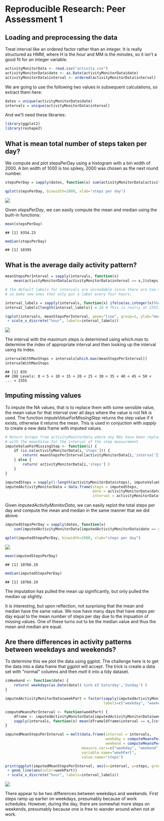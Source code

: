 # Reproducible Research: Peer Assessment 1


## Loading and preprocessing the data

Treat interval like an ordered factor rather than an integer. It is really structured as HMM, where H is the hour and MM is the
minutes, so it isn't a good fit for an integer variable.


```r
activityMonitorData <- read.csv("activity.csv")
activityMonitorData$date <- as.Date(activityMonitorData$date)
activityMonitorData$interval <- ordered(activityMonitorData$interval)
```

We are going to use the following two values in subsequent calculations, so extract them here:


```r
dates = unique(activityMonitorData$date)
intervals = unique(activityMonitorData$interval)
```

And we'll need these libraries:


```r
library(ggplot2)
library(reshape2)
```

## What is mean total number of steps taken per day?

We compute and plot stepsPerDay using a histogram with a bin width of 2000. A bin width of 1000 is too spikey, 2000 was 
chosen as the next round number. 



```r
stepsPerDay = sapply(dates, function(x) sum(activityMonitorData[activityMonitorData$date == x,]$steps, na.rm=TRUE))

qplot(stepsPerDay, binwidth=2000, xlab="steps per day")
```

![](PA1_template_files/figure-html/unnamed-chunk-4-1.png) 

Given  *stepsPerDay*, we can easily compute the mean and median using the built-in functions:


```r
mean(stepsPerDay)
```

```
## [1] 9354.23
```


```r
median(stepsPerDay)
```

```
## [1] 10395
```


## What is the average daily activity pattern?



```r
meanStepsPerInterval = sapply(intervals, function(x) 
    mean(activityMonitorData[activityMonitorData$interval == x,]$steps, na.rm=TRUE))

# the default labels for intervals are unreadable since there are too many in too small a space,
# so make new ones that only put a label every four hours:

interval_labels = sapply(intervals, function(x) ifelse(as.integer(x)%%48==1, (as.integer(x)-1)/12, ""))
interval_labels[length(interval_labels)] = 24 # This is really at 2355, but it makes things look better

(qplot(intervals, meanStepsPerInterval, geom="line", group=1, ylab="mean steps per interval")  
 + scale_x_discrete("hour", labels=interval_labels))
```

![](PA1_template_files/figure-html/unnamed-chunk-7-1.png) 

The interval with the maximum steps is determined using *which.max* to determine the 
index of appropriate interval and then looking up the interval using its index.


```r
intervalWithMaxSteps = intervals[which.max(meanStepsPerInterval)]
intervalWithMaxSteps
```

```
## [1] 835
## 288 Levels: 0 < 5 < 10 < 15 < 20 < 25 < 30 < 35 < 40 < 45 < 50 < ... < 2355
```


## Imputing missing values

To impute the NA values, that is to replace them with some sensible value, the mean value for that interval over all 
days where the value is not NA is used. The function *imputeValueForMissingStep* returns the step value if it exists, 
otherwise it returns the mean.  This is used in conjuction with *sapply* to create a new data frame with imputed values.


```r
# Return $steps from activityMonitorData where any NAs have been replaced
# with the meanValue for the interval of the step measurement
imputeValueForMissingStep <- function(i) {
    if (is.na(activityMonitorData[i,'steps'])) {
        return( meanStepsPerInterval[activityMonitorData[i,'interval']] )
    } else {
        return( activityMonitorData[i,'steps'] )
    }
}

imputedSteps = sapply(1:length(activityMonitorData$steps), imputeValueForMissingStep)
imputedActivityMonitorData = data.frame(steps = imputedSteps, 
                                        date = activityMonitorData$date, 
                                        interval = activityMonitorData$interval)
```

Given *imputedActivityMonitorData*, we can easily replot the total steps per day and compute the mean and median in the same manner
that we did above.



```r
imputedStepsPerDay = sapply(dates, function(x) 
    sum(imputedActivityMonitorData[imputedActivityMonitorData$date == x,]$steps, na.rm=TRUE))

qplot(imputedStepsPerDay, binwidth=2000, xlab="steps per day")
```

![](PA1_template_files/figure-html/unnamed-chunk-10-1.png) 


```r
mean(imputedStepsPerDay)
```

```
## [1] 10766.19
```


```r
median(imputedStepsPerDay)
```

```
## [1] 10766.19
```

The imputation has pulled the mean up significantly, but only pulled the median up slightly. 

It is interesting, but upon reflection, not surprising that the mean and median  have the same value. We now have 
many days that have steps per day equal to the mean number of steps per day due to the impuation of missing values. 
One of these turns out to be the median value and thus the mean and median are equal. 

## Are there differences in activity patterns between weekdays and weekends?

To determine this we plot the data using ggplot. The challenge here is to get the data into a data frame that ggplot will accept. 
The trick is create a data set with "normal" columns and then *melt* it into a tidy dataset.


```r
isWeekend <- function(date) {
    return( weekdays(as.Date(date)) %in% c('Saturday','Sunday') )
}

imputedActivityMonitorData$weekPart = factor(sapply(imputedActivityMonitorData$date, isWeekend), 
                                             labels=c("weekday", "weekend"))

computeMeansPerInterval <- function(weekPart) {
    dframe <- imputedActivityMonitorData[imputedActivityMonitorData$weekPart == weekPart,]
    sapply(intervals, function(x) mean(dframe[dframe$interval == x,]$steps))
}

imputedMeanStepsPerInterval = melt(data.frame(interval = intervals,
                                              weekday = computeMeansPerInterval("weekend"), 
                                              weekend = computeMeansPerInterval("weekday")),
                                   measure.vars=c("weekday", "weekend"), 
                                   variable.name="weekPart", 
                                   value.name="steps")
```


```r
print(ggplot(imputedMeanStepsPerInterval, aes(x=interval, y=steps, group=weekPart)) 
 + geom_line(aes(color=weekPart)) 
 + scale_x_discrete("hour", labels=interval_labels))
```

![](PA1_template_files/figure-html/unnamed-chunk-14-1.png) 

There appear to be two differences between weekdays and weekends. First steps ramp up earlier on weekdays, presumably because of
work schedules. However, during the day, there are somewhat more steps on weekends, presumably because one is free to wander 
around when not at work.
